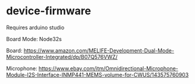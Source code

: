 # device-firmware
Requires arduino studio

Board Mode: Node32s

Board: https://www.amazon.com/MELIFE-Development-Dual-Mode-Microcontroller-Integrated/dp/B07Q576VWZ/

Microphone: https://www.ebay.com/itm/Omnidirectional-Microphone-Module-I2S-Interface-INMP441-MEMS-volume-for-CWUS/143575760903
